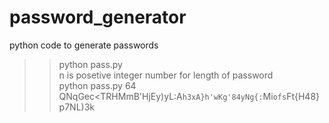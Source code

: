 # password_generator
python code to generate passwords

>> python pass.py <n> <br>
n is posetive integer number for length of password <br>
>> python pass.py 64
>> QNqGec<TRHMmB'HjEy)yL:A`h3xA}h'wKg'84yNg{:`Mi`ofs`Ft{H48}p7NL)3k
